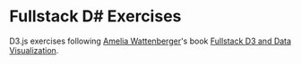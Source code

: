 # Fullstack D# Exercises

D3.js exercises following [Amelia Wattenberger](https://wattenberger.com/)'s book [Fullstack D3 and Data Visualization](https://www.newline.co/fullstack-d3).
